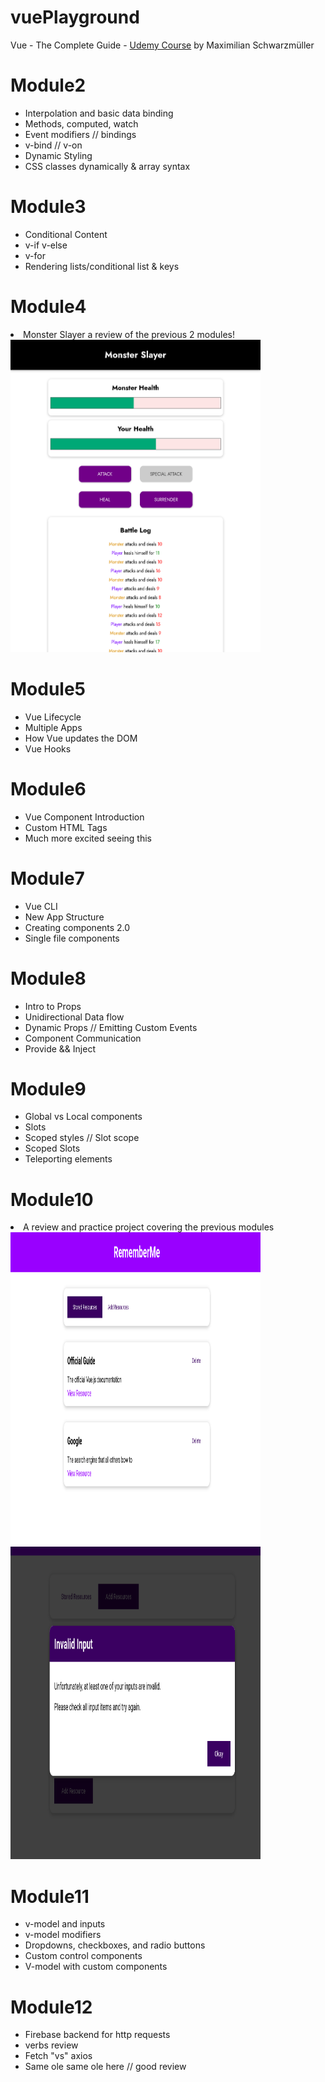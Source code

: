 # vuePlayground
Vue - The Complete Guide - <a href="https://www.udemy.com/course/vuejs-2-the-complete-guide/">Udemy Course</a> by Maximilian Schwarzmüller


# Module2

<ul>
  <li>Interpolation and basic data binding</li>
  <li>Methods, computed, watch</li>
  <li>Event modifiers // bindings</li>
  <li>v-bind // v-on</li>
  <li>Dynamic Styling</li>
  <li>CSS classes dynamically & array syntax</li>

</ul>


# Module3

<ul>
  <li>Conditional Content</li>
  <li>v-if v-else</li>
  <li>v-for</li>
  <li>Rendering lists/conditional list & keys</li>
</ul>

# Module4

<li>Monster Slayer a review of the previous 2 modules!</li>

<img src="./module4-MonsterSlayer/monsterSlayer.png" width="400px" height="500px"/>

# Module5

<ul>
  <li>Vue Lifecycle</li>
  <li>Multiple Apps</li>
  <li>How Vue updates the DOM</li>
  <li>Vue Hooks</li>
</ul>

# Module6

<ul>
  <li>Vue Component Introduction</li>
  <li>Custom HTML Tags</li>
  <li>Much more excited seeing this</li>
</ul>

# Module7

<ul>
  <li>Vue CLI</li>
  <li>New App Structure</li>
  <li>Creating components 2.0</li>
  <li>Single file components</li>
</ul>

# Module8

<ul>
  <li>Intro to Props</li>
  <li>Unidirectional Data flow</li>
  <li>Dynamic Props // Emitting Custom Events</li>
  <li>Component Communication</li>
  <li>Provide && Inject</li>
</ul>

# Module9

<ul>
  <li>Global vs Local components</li>
  <li>Slots</li>
  <li>Scoped styles // Slot scope</li>
  <li>Scoped Slots</li>
  <li>Teleporting elements</li>
</ul>

# Module10

<li>A review and practice project covering the previous modules</li>

<img src="./module10-LearningResourcesApp/rememberMe.png" width="400px" height="500px"/>
<img src="./module10-LearningResourcesApp/rememberMeError.png" width="400px" height="500px"/>

# Module11

<ul>
  <li>v-model and inputs</li>
  <li>v-model modifiers</li>
  <li>Dropdowns, checkboxes, and radio buttons</li>
  <li>Custom control components</li>
  <li>V-model with custom components</li>
</ul>

# Module12

<ul>
  <li>Firebase backend for http requests</li>
  <li>verbs review</li>
  <li>Fetch "vs" axios</li>
  <li>Same ole same ole here // good review</li>
</ul>
